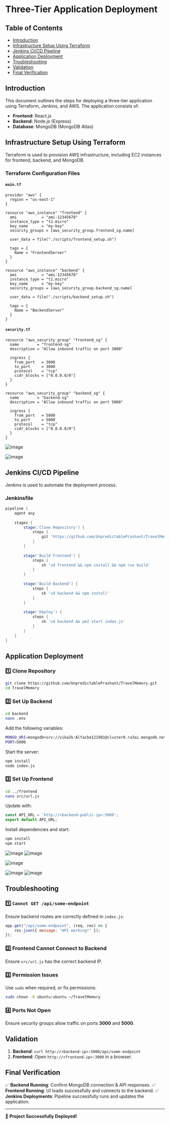 
# Three-Tier Application Deployment

## Table of Contents
- [Introduction](#introduction)
- [Infrastructure Setup Using Terraform](#infrastructure-setup-using-terraform)
- [Jenkins CI/CD Pipeline](#jenkins-cicd-pipeline)
- [Application Deployment](#application-deployment)
- [Troubleshooting](#troubleshooting)
- [Validation](#validation)
- [Final Verification](#final-verification)

## Introduction
This document outlines the steps for deploying a three-tier application using Terraform, Jenkins, and AWS. The application consists of:

- **Frontend**: React.js
- **Backend**: Node.js (Express)
- **Database**: MongoDB (MongoDB Atlas)

## Infrastructure Setup Using Terraform

Terraform is used to provision AWS infrastructure, including EC2 instances for frontend, backend, and MongoDB.

### Terraform Configuration Files
#### **`main.tf`**
```hcl
provider "aws" {
  region = "us-east-1"
}

resource "aws_instance" "frontend" {
  ami           = "ami-12345678"
  instance_type = "t2.micro"
  key_name      = "my-key"
  security_groups = [aws_security_group.frontend_sg.name]

  user_data = file("./scripts/frontend_setup.sh")

  tags = {
    Name = "FrontendServer"
  }
}

resource "aws_instance" "backend" {
  ami           = "ami-12345678"
  instance_type = "t2.micro"
  key_name      = "my-key"
  security_groups = [aws_security_group.backend_sg.name]

  user_data = file("./scripts/backend_setup.sh")

  tags = {
    Name = "BackendServer"
  }
}
```

#### **`security.tf`**
```hcl
resource "aws_security_group" "frontend_sg" {
  name        = "frontend-sg"
  description = "Allow inbound traffic on port 3000"

  ingress {
    from_port   = 3000
    to_port     = 3000
    protocol    = "tcp"
    cidr_blocks = ["0.0.0.0/0"]
  }
}

resource "aws_security_group" "backend_sg" {
  name        = "backend-sg"
  description = "Allow inbound traffic on port 5000"

  ingress {
    from_port   = 5000
    to_port     = 5000
    protocol    = "tcp"
    cidr_blocks = ["0.0.0.0/0"]
  }
}
```
![image](https://github.com/user-attachments/assets/5d867d59-f087-4f02-86dd-169d0b9a8b43)

![image](https://github.com/user-attachments/assets/e98b3035-3d69-466e-a410-c30e973f71af)

## Jenkins CI/CD Pipeline

Jenkins is used to automate the deployment process.

### **Jenkinsfile**
```groovy
pipeline {
    agent any
    
    stages {
        stage('Clone Repository') {
            steps {
                git 'https://github.com/UnpredictablePrashant/TravelMemory.git'
            }
        }
        
        stage('Build Frontend') {
            steps {
                sh 'cd frontend && npm install && npm run build'
            }
        }
        
        stage('Build Backend') {
            steps {
                sh 'cd backend && npm install'
            }
        }
        
        stage('Deploy') {
            steps {
                sh 'cd backend && pm2 start index.js'
            }
        }
    }
}
```

## Application Deployment

### 1️⃣ **Clone Repository**
```sh
git clone https://github.com/UnpredictablePrashant/TravelMemory.git
cd TravelMemory
```

### 2️⃣ **Set Up Backend**
```sh
cd backend
nano .env
```
Add the following variables:
```sh
MONGO_URI=mongodb+srv://vika2k:Alfacbe121981@cluster0.ra3ai.mongodb.net/
PORT=5000
```
Start the server:
```sh
npm install
node index.js
```

### 3️⃣ **Set Up Frontend**
```sh
cd ../frontend
nano src/url.js
```
Update with:
```js
const API_URL = 'http://<backend-public-ip>:5000';
export default API_URL;
```
Install dependencies and start:
```sh
npm install
npm start
```
![image](https://github.com/user-attachments/assets/ff63282d-c310-40a8-a3f4-f64bfc4c1e23)
![image](https://github.com/user-attachments/assets/fc646ce4-53d7-4e07-9f6b-9d21c3210c5b)

![image](https://github.com/user-attachments/assets/29e0837b-420d-4843-9eae-317cf267369b)

![image](https://github.com/user-attachments/assets/f1dfc677-fad3-4e81-a81d-40e8a45c806e)
![image](https://github.com/user-attachments/assets/de5c33e6-0256-42a9-b519-d9b62b46d965)

## Troubleshooting

### 1️⃣ **`Cannot GET /api/some-endpoint`**
Ensure backend routes are correctly defined in `index.js`:
```js
app.get("/api/some-endpoint", (req, res) => {
    res.json({ message: "API working!" });
});
```

### 2️⃣ **Frontend Cannot Connect to Backend**
Ensure `src/url.js` has the correct backend IP.

### 3️⃣ **Permission Issues**
Use `sudo` when required, or fix permissions:
```sh
sudo chown -R ubuntu:ubuntu ~/TravelMemory
```

### 4️⃣ **Ports Not Open**
Ensure security groups allow traffic on ports **3000** and **5000**.

## Validation
1. **Backend**: `curl http://<backend-ip>:5000/api/some-endpoint`
2. **Frontend**: Open `http://<frontend-ip>:3000` in a browser.

## Final Verification
✅ **Backend Running**: Confirm MongoDB connection & API responses.
✅ **Frontend Running**: UI loads successfully and connects to the backend.
✅ **Jenkins Deployments**: Pipeline successfully runs and updates the application.

---
🚀 **Project Successfully Deployed!**
